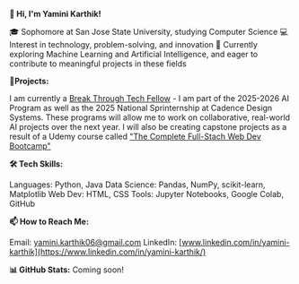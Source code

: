 **👋 Hi, I'm Yamini Karthik!**

🎓 Sophomore at San Jose State University, studying Computer Science
💻 Interest in technology, problem-solving, and innovation
🔭 Currently exploring Machine Learning and Artificial Intelligence, and eager to contribute to meaningful projects in these fields

🎯**Projects:** 

I am currently a [Break Through Tech Fellow](https://www.breakthroughtech.org/) - I am part of the 2025-2026 AI Program as well as the 2025 National Sprinternship at Cadence Design Systems. 
These programs will allow me to work on collaborative, real-world AI projects over the next year. I will also be creating capstone projects as a result of a Udemy course called ["The Complete Full-Stach Web Dev Bootcamp"](https://www.udemy.com/course/the-complete-web-development-bootcamp/)

**🛠 Tech Skills:**

Languages: Python, Java
Data Science: Pandas, NumPy, scikit-learn, Matplotlib
Web Dev: HTML, CSS
Tools: Jupyter Notebooks, Google Colab, GitHub

**📫 How to Reach Me:**

Email: yamini.karthik06@gmail.com
LinkedIn: [www.linkedin.com/in/yamini-karthik](https://www.linkedin.com/in/yamini-karthik/)

**📊 GitHub Stats:** Coming soon!
